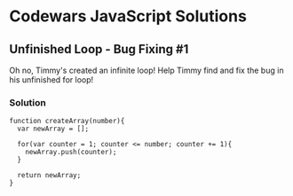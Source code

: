 # Codewars JavaScript Solutions

## Unfinished Loop - Bug Fixing #1

Oh no, Timmy's created an infinite loop! Help Timmy find and fix the bug in his unfinished for loop!

### Solution

```
function createArray(number){
  var newArray = [];

  for(var counter = 1; counter <= number; counter += 1){
    newArray.push(counter);
  }

  return newArray;
}
```
